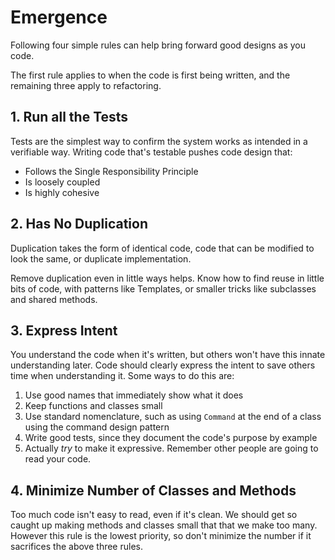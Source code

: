 # Emergence

Following four simple rules can help bring forward good designs as you code.

The first rule applies to when the code is first being written, and the remaining three apply to refactoring.

## 1. Run all the Tests

Tests are the simplest way to confirm the system works as intended in a verifiable way. Writing code that's testable pushes code design that:

* Follows the Single Responsibility Principle
* Is loosely coupled
* Is highly cohesive

## 2. Has No Duplication

Duplication takes the form of identical code, code that can be modified to look the same, or duplicate implementation.

Remove duplication even in little ways helps. Know how to find reuse in little bits of code, with patterns like Templates, or smaller tricks like subclasses and shared methods.

## 3. Express Intent

You understand the code when it's written, but others won't have this innate understanding later. Code should clearly express the intent to save others time when understanding it. Some ways to do this are:

1. Use good names that immediately show what it does
2. Keep functions and classes small
3. Use standard nomenclature, such as using `Command` at the end of a class using the command design pattern
4. Write good tests, since they document the code's purpose by example
5. Actually _try_ to make it expressive. Remember other people are going to read your code.

## 4. Minimize Number of Classes and Methods

Too much code isn't easy to read, even if it's clean. We should get so caught up making methods and classes small that that we make too many. However this rule is the lowest priority, so don't minimize the number if it sacrifices the above three rules.
